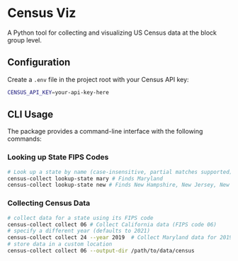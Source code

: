 # Census Viz

A Python tool for collecting and visualizing US Census data at the block group level.

## Configuration

Create a `.env` file in the project root with your Census API key:

```bash
CENSUS_API_KEY=your-api-key-here
```

## CLI Usage

The package provides a command-line interface with the following commands:

### Looking up State FIPS Codes

```bash
# Look up a state by name (case-insensitive, partial matches supported)
census-collect lookup-state mary # Finds Maryland
census-collect lookup-state new # Finds New Hampshire, New Jersey, New Mexico, New York
```

### Collecting Census Data

```bash
# collect data for a state using its FIPS code
census-collect collect 06 # Collect California data (FIPS code 06)
# specify a different year (defaults to 2021)
census-collect collect 24 --year 2019  # Collect Maryland data for 2019
# store data in a custom location
census-collect collect 06 --output-dir /path/to/data/census
```
